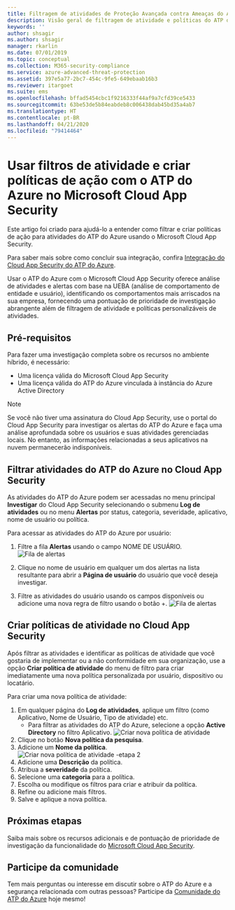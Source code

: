 ```yaml
---
title: Filtragem de atividades de Proteção Avançada contra Ameaças do Azure e políticas no Microsoft Cloud App Security
description: Visão geral de filtragem de atividade e políticas do ATP do Azure com o Microsoft Cloud App Security.
keywords: ''
author: shsagir
ms.author: shsagir
manager: rkarlin
ms.date: 07/01/2019
ms.topic: conceptual
ms.collection: M365-security-compliance
ms.service: azure-advanced-threat-protection
ms.assetid: 397e5a77-2bc7-454c-9fe5-649ebaab16b3
ms.reviewer: itargoet
ms.suite: ems
ms.openlocfilehash: bffad5454cbc1f9216333f44af9a7cfd39ce5433
ms.sourcegitcommit: 63be53de5b84eabdeb8c006438dab45bd35a4ab7
ms.translationtype: HT
ms.contentlocale: pt-BR
ms.lasthandoff: 04/21/2020
ms.locfileid: "79414464"
---
```

# <a name="use-activity-filters-and-create-action-policies-with-azure-atp-in-microsoft-cloud-app-security"></a>Usar filtros de atividade e criar políticas de ação com o ATP do Azure no Microsoft Cloud App Security 

Este artigo foi criado para ajudá-lo a entender como filtrar e criar políticas de ação para atividades do ATP do Azure usando o Microsoft Cloud App Security. 

Para saber mais sobre como concluir sua integração, confira [Integração do Cloud App Security do ATP do Azure](https://docs.microsoft.com/cloud-app-security/aatp-integration/enable-azure-advanced-threat-protection).  

Usar o ATP do Azure com o Microsoft Cloud App Security oferece análise de atividades e alertas com base na UEBA (análise de comportamento de entidade e usuário), identificando os comportamentos mais arriscados na sua empresa, fornecendo uma pontuação de prioridade de investigação abrangente além de filtragem de atividade e políticas personalizáveis de atividades. 

## <a name="prerequisites"></a>Pré-requisitos

Para fazer uma investigação completa sobre os recursos no ambiente híbrido, é necessário:
- Uma licença válida do Microsoft Cloud App Security
- Uma licença válida do ATP do Azure vinculada à instância do Azure Active Directory

>[!NOTE]
>Se você não tiver uma assinatura do Cloud App Security, use o portal do Cloud App Security para investigar os alertas do ATP do Azure e faça uma análise aprofundada sobre os usuários e suas atividades gerenciadas locais. No entanto, as informações relacionadas a seus aplicativos na nuvem permanecerão indisponíveis.

## <a name="filter-azure-atp-activities-in-cloud-app-security"></a>Filtrar atividades do ATP do Azure no Cloud App Security  
 
As atividades do ATP do Azure podem ser acessadas no menu principal **Investigar** do Cloud App Security selecionando o submenu **Log de atividades** ou no menu **Alertas** por status, categoria, severidade, aplicativo, nome de usuário ou política.  

Para acessar as atividades do ATP do Azure por usuário:

1. Filtre a fila **Alertas** usando o campo NOME DE USUÁRIO. 
    ![Fila de alertas](media/atp-mcas-alerts-queue.png)
1. Clique no nome de usuário em qualquer um dos alertas na lista resultante para abrir a **Página de usuário** do usuário que você deseja investigar. 
    
1. Filtre as atividades do usuário usando os campos disponíveis ou adicione uma nova regra de filtro usando o botão +.
    ![Fila de alertas](media/atp-mcas-activity-filter.png)

## <a name="create-activity-policies-in-cloud-app-security"></a>Criar políticas de atividade no Cloud App Security

Após filtrar as atividades e identificar as políticas de atividade que você gostaria de implementar ou a não conformidade em sua organização, use a opção **Criar política de atividade** do menu de filtro para criar imediatamente uma nova política personalizada por usuário, dispositivo ou locatário. 

Para criar uma nova política de atividade:

1. Em qualquer página do **Log de atividades**, aplique um filtro (como Aplicativo, Nome de Usuário, Tipo de atividade) etc. 
    - Para filtrar as atividades do ATP do Azure, selecione a opção **Active Directory** no filtro Aplicativo. 
    ![Criar nova política de atividade](media/atp-mcas-create-new-policy.png)
1. Clique no botão **Nova política da pesquisa**.    
1. Adicione um **Nome da política**. 
    ![Criar nova política de atividade -etapa 2](media/atp-mcas-create-policy.png)
1. Adicione uma **Descrição** da política.  
1. Atribua a **severidade** da política.
1. Selecione uma **categoria** para a política.
1. Escolha ou modifique os filtros para criar e atribuir da política.
1. Refine ou adicione mais filtros. 
1. Salve e aplique a nova política.  


## <a name="next-steps"></a>Próximas etapas

Saiba mais sobre os recursos adicionais e de pontuação de prioridade de investigação da funcionalidade do [Microsoft Cloud App Security](https://docs.microsoft.com/cloud-app-security/).
  
## <a name="join-the-community"></a>Participe da comunidade

Tem mais perguntas ou interesse em discutir sobre o ATP do Azure e a segurança relacionada com outras pessoas? Participe da [Comunidade do ATP do Azure](https://techcommunity.microsoft.com/t5/Azure-Advanced-Threat-Protection/bd-p/AzureAdvancedThreatProtection) hoje mesmo!




